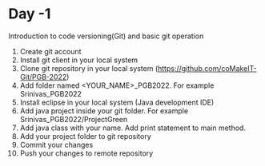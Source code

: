 # Day -1

Introduction to code versioning(Git) and basic git operation
1. Create git account
2. Install git client in your local system
3. Clone git repository in your local system (https://github.com/coMakeIT-Git/PGB-2022)
4. Add folder named <YOUR_NAME>_PGB2022. For example Srinivas_PGB2022
5. Install eclipse in your local system (Java development IDE)
6. Add java project inside your git folder. For example Srinivas_PGB2022/ProjectGreen
7. Add java class with your name. Add print statement to main method.
8. Add your project folder to git repository
9. Commit your changes
10. Push your changes to remote repository
